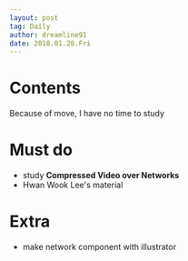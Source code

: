 ```yaml
---
layout: post
tag: Daily
author: dreamline91
date: 2018.01.26.Fri
---
```


# Contents  
Because of move, I have no time to study  

  

# Must do
- study **Compressed Video over Networks**  
- Hwan Wook Lee's material  

  

# Extra  
- make network component with illustrator  

